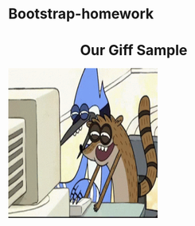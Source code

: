 # Bootstrap-homework
<h1 align="center">Our Giff Sample</h1>
<p><img  align="left" src="https://github.com/fromcosmopolis/bootstrap-homework/blob/main/giff.gif" width="300" height="300"></p>
